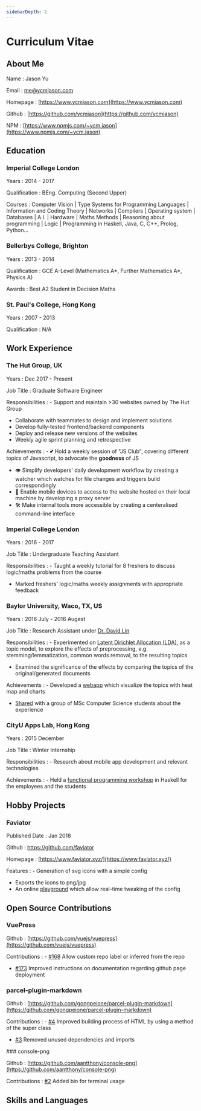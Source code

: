 ```yaml
---
sidebarDepth: 2
---
```

# Curriculum Vitae

## About Me

Name
: Jason Yu

Email
: me@ycmjason.com

Homepage
: [https://www.ycmjason.com](https://www.ycmjason.com)

Github
: [https://github.com/ycmjason](https://github.com/ycmjason)

NPM
: [https://www.npmjs.com/~ycm.jason](https://www.npmjs.com/~ycm.jason)



## Education

### Imperial College London

Years
: 2014 - 2017

Qualification
: BEng. Computing (Second Upper)

Courses
: Computer Vision | Type Systems for Programming Languages | Information and Coding Theory | Networks | Compilers | Operating system | Databases | A.I. | Hardware | Maths Methods | Reasoning about programming | Logic | Programming in Haskell, Java, C, C++, Prolog, Python...

### Bellerbys College, Brighton

Years
: 2013 - 2014

Qualification
: GCE A-Level (Mathematics A\*, Further Mathematics A\*, Physics A)

Awards
: Best A2 Student in Decision Maths

### St. Paul's College, Hong Kong

Years
: 2007 - 2013

Qualification
: N/A


## Work Experience

### The Hut Group, UK

Years
: Dec 2017 - Present

Job Title
: Graduate Software Engineer

Responsibilities
: - Support and maintain >30 websites owned by The Hut Group
  - Collaborate with teammates to design and implement solutions
  - Develop fully-tested frontend/backend components
  - Deploy and release new versions of the websites
  - Weekly agile sprint planning and retrospective

Achievements
: - :two_hearts: Hold a weekly session of "JS Club", covering different topics of Javascript, to advocate the **goodness** of JS
  - :eye: Simplify developers' daily development workflow by creating  a watcher which watches for file changes and triggers build correspondingly
  - :iphone: Enable mobile devices to access to the website hosted on their local machine by developing a proxy server
  - :hammer_and_wrench: Make internal tools more accessible by creating a centeralised command-line interface

###	Imperial College London

Years
: 2016 - 2017

Job Title
: Undergraduate Teaching Assistant

Responsibilities
: - Taught a weekly tutorial for 8 freshers to discuss logic/maths problems from the course
  - Marked freshers' logic/maths weekly assignments with appropriate feedback

### Baylor University, Waco, TX, US

Years
: 2016 July - 2016 Augest

Job Title
:	Research Assistant under [Dr. David Lin](https://www.ecs.baylor.edu/index.php?id=867332)

Responsibilities
: - Experimented on [Latent Dirichlet Allocation (LDA)](https://en.wikipedia.org/wiki/Latent_Dirichlet_allocation), as a topic model, to explore the effects of preprocessing, e.g. stemming/lemmatization, common words removal, to the resulting topics
  - Examined the significance of the effects by comparing the topics of the original/generated documents

Achievements
: - Developed a [webapp](https://github.com/ycmjason/topic-visualisation) which visualize the topics with heat map and charts
  - [Shared](https://docs.google.com/presentation/d/1gOqzw2jBK5JmMUaw6LyCmDPtl0NSPdRaoZYzbAmItBQ/edit?usp=sharing) with a group of MSc Computer Science students about the experience

### CityU Apps Lab, Hong Kong

Years
: 2015 December

Job Title
: Winter Internship

Responsibilities
: - Research about mobile app development and relevant technologies

Achievements
: - Held a [functional programming workshop](https://github.com/ycmjason/haskell_workshop) in Haskell for the employees and the students

## Hobby Projects

### Faviator

Published Date
: Jan 2018

Github
: https://github.com/faviator

Homepage
: [https://www.faviator.xyz/](https://www.faviator.xyz/)

Features
: - Generation of svg icons with a simple config
  - Exports the icons to png/jpg
  - An online [playground](https://www.faviator.xyz/playground) which allow real-time tweaking of the config


## Open Source Contributions

### VuePress

Github
: [https://github.com/vuejs/vuepress](https://github.com/vuejs/vuepress)

Contributions
: - [#168](https://github.com/vuejs/vuepress/pull/168) Allow custom repo label or inferred from the repo
  - [#173](https://github.com/vuejs/vuepress/pull/173) Improved instructions on documentation regarding github page deployment


### parcel-plugin-markdown

Github
: [https://github.com/gongpeione/parcel-plugin-markdown](https://github.com/gongpeione/parcel-plugin-markdown)

Contributions
: - [#4](https://github.com/gongpeione/parcel-plugin-markdown/pull/4) Improved building process of HTML by using a method of the super class
  - [#3](https://github.com/gongpeione/parcel-plugin-markdown/pull/3) Removed unused dependencies and imports

### console-png

Github
: [https://github.com/aantthony/console-png](https://github.com/aantthony/console-png)

Contributions
: [#2](https://github.com/aantthony/console-png/pull/2) Added bin for terminal usage

## Skills and Languages
